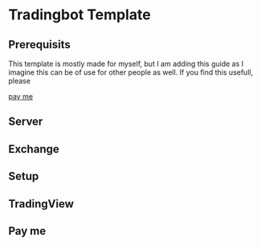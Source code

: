 <h1>Tradingbot Template</h1>

<h2>Prerequisits</h2>
<p>This template is mostly made for myself, but I am adding this guide as I imagine this can be of use for other people as well. If you find this usefull, please </p>
<a href="xmrWallet">pay me</a>
<h2>Server</h2>
<h2>Exchange</h2>
<h2>Setup</h2>
<h2>TradingView</h2>
<h2><a href="#xmrWallet"></a>Pay me</h2>




